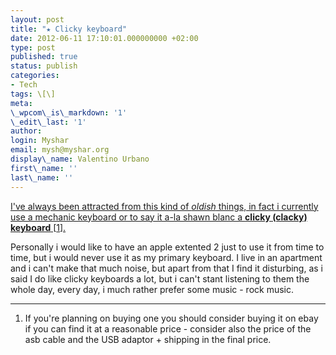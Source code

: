 ```yaml
---
layout: post
title: "★ Clicky keyboard"
date: 2012-06-11 17:10:01.000000000 +02:00
type: post
published: true
status: publish
categories:
- Tech
tags: \[\]
meta:
\_wpcom\_is\_markdown: '1'
\_edit\_last: '1'
author:
login: Myshar
email: mysh@myshar.org
display\_name: Valentino Urbano
first\_name: ''
last\_name: ''
---
```


[I've always been attracted from this kind of _oldish_ things, in fact i currently use a mechanic keyboard or to say it a-la shawn blanc a **clicky (clacky) keyboard** \[][0][1][1][\].][0]

Personally i would like to have an apple extented 2 just to use it from time to time, but i would never use it as my primary keyboard. I live in an apartment and i can't make that much noise, but apart from that I find it disturbing, as i said I do like clicky keyboards a lot, but i can't stant listening to them the whole day, every day, i much rather prefer some music - rock music.

---

1. If you're planning on buying one you should consider buying it on ebay if you can find it at a reasonable price - consider also the price of the asb cable and the USB adaptor + shipping in the final price.


[0]: http://shawnblanc.net/2012/04/clicky-keyboards/
[1]: #1